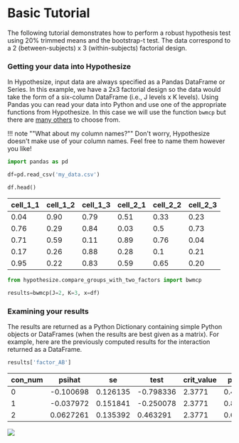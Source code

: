 # Basic Tutorial

The following tutorial demonstrates how to perform a 
robust hypothesis test using 20% trimmed means and 
the bootstrap-t test. The data correspond to a 
2 (between-subjects) x 3 (within-subjects) factorial design. 

### Getting your data into Hypothesize

In Hypothesize, input data are always specified as a Pandas DataFrame or Series. 
In this example, we have a 2x3 factorial design so the data would take the form of 
a six-column DataFrame (i.e., J levels x K levels). Using Pandas you can read your data into Python and 
use one of the appropriate functions from Hypothesize. In this case we will use the function `bwmcp`
but there are [many others](function_guide.md) to choose from.

!!! note ""What about my column names?""
    Don't worry, Hypothesize doesn't make use of your column names. 
    Feel free to name them however you like!


```python
import pandas as pd

df=pd.read_csv('my_data.csv')

df.head() 
```

| cell_1_1   |   cell_1_2 |   cell_1_3 |   cell_2_1 |   cell_2_2 |   cell_2_3 |
|------------|------------|------------|------------|------------|------------|
|  0.04      |   0.90     |   0.79     |  0.51      |   0.33     |  0.23      |
|  0.76      |   0.29     |   0.84     |  0.03      |   0.5      |  0.73      |
|  0.71      |   0.59     |   0.11     |  0.89      |   0.76     |  0.04      |
|  0.17      |   0.26     |   0.88     |  0.28      |   0.1      |  0.21      |
|  0.95      |   0.22     |   0.83     |  0.59      |   0.65     |  0.20      |
    
```python
from hypothesize.compare_groups_with_two_factors import bwmcp

results=bwmcp(J=2, K=3, x=df)
```

### Examining your results

The results are returned as a Python Dictionary containing simple Python objects
 or DataFrames (when the results are best given as a matrix). For example, here are the 
 previously computed results for the interaction returned as a DataFrame.

```python
results['factor_AB']
```
    
|   con_num |     psihat |       se |      test |   crit_value |   p_value |
|---------- |----------- |--------- |---------- |------------- |---------- |
|         0 | -0.100698  | 0.126135 | -0.798336 |       2.3771 |  0.410684 |
|         1 | -0.037972  | 0.151841 | -0.250078 |       2.3771 |  0.804674 |
|         2 |  0.0627261 | 0.135392 |  0.463291 |       2.3771 |  0.659432 |


<a href="https://deepnote.com/launch?name=hypothesize_examples&url=https://github.com/Alcampopiano/hypothesize/blob/master/examples/hypothesize_notebook_general_examples.ipynb"
target="_blank" class="button"><img src="https://deepnote.com/buttons/launch-in-deepnote-white.svg">
</a>
